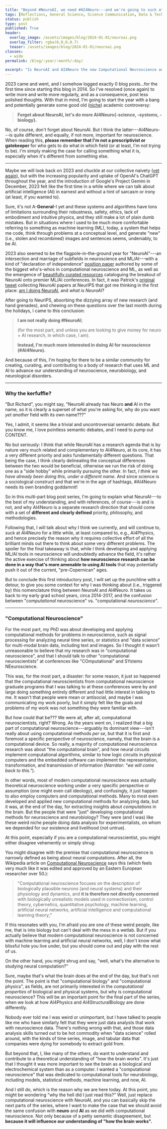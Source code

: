 ```yaml
---
title: "Beyond #NeuroAI, we need #AI4Neuro---and we're going to suck at it (at first). [Part 1]"
tags: [Reflections, General Science, Science Communication, Data & Technology]
status: publish
type: post
published: True
header:
  overlay_image: /assets/images/blog/2024-01-01/neuroai.png
  overlay_filter: rgba(0,0,0,0.7)
  teaser: /assets/images/blog/2024-01-01/neuroai.png
classes:
  - wide
permalink: /blog/:year/:month/:day/

excerpt: "Is NeuroAI and AI4Neuro the new Computational Neuroscience and Computational Neuroscience?"
---
```


2023 came and went, and I somehow logged exactly 0 blog posts...for the first time since starting this blog in 2014. So I've resolved (once again) to write more and write more regularly, and as a consequence, post less polished thoughts. With that in mind, I'm going to start the year with a bang and potentially generate some good old ([niche][trends]) academic controversy:

> **Forget about NeuroAI, let's do more AI4Neuro{-science, -systems, -biology}.**

No, of course, don't forget about NeuroAI. But I think the latter---AI4Neuro---is quite different, and equally, if not more, important for neuroscience. When reading this, **please remember that I'm not a prescriptivist or gatekeeper** for who gets to do what in which field (or at least, I'm not trying to be). I'm simply making the case for calling something what it is, especially when it's different from something else.

---
Maybe we will look back on 2023 and chuckle at our collective naivety ([yet again][wiki_aiwinter]), but with the increasing popularity and uptake of OpenAI's ChatGPT throughout the year, and the introduction of Google's Project Gemini in December, 2023 felt like the first time in a while where we can talk about artificial intelligence (AI) in earnest and without a hint of sarcasm or irony (at least, if you wanted to). 

Sure, it's not A-**General**-I yet and these systems and algorithms have tons of limitations surrounding their robustness, safety, ethics, lack of embodiment and intuitive physics, and they still make a lot of plain dumb mistakes. But in situations where I used to be much more comfortable referring to something as machine learning (ML), today, a system that helps me code, think through problems at a conceptual level, and generate "new" (i.e., stolen and recombined) images and sentences seems, undeniably, to be AI.

2023 also seemed to be the flagpole-in-the-ground year for "NeuroAI"---an intersection and marriage of subfields in neuroscience and ML/AI---with a kind of "declaration of independence" [position paper][perspective] authored by some of the biggest who's-whos in computational neuroscience and ML, as well as the emergence of [beautifully curated resources][neurips_mineault] cataloguing the breakout of NeuroAI onto premier ML/AI conferences. In fact, it was Patrick's [original tweet][tweet_mineault] collecting NeuroAI papers at NeurIPS that got me thinking in the first place: [am I doing NeuroAI][tweet_rg], and *what is NeuroAI*?

After going to NeurIPS, absorbing the dizzying array of new research (and hand grenades), and chewing on these questions over the last month during the holidays, I came to this conclusion:

> **I am not really doing #NeuroAI**;
> 
> (for the most part, and unless you are looking to give money for neuro + AI research, in which case, I am). 
> 
> **Instead, I'm much more interested in doing AI for neuroscience (#AI4Neuro).** 

And because of this, I'm hoping for there to be a similar community for creating, curating, and contributing to a body of research that uses ML and AI to advance our understanding of neuroscience, neurobiology, and neurological disorders.

---
### Why the kerfuffle? 
"But Richard", you might say, "NeuroAI already has Neuro **and** AI in the name, so it is clearly a superset of what you're asking for, why do you want *yet another* field with its own name???"

Yes, I admit, it seems like a trivial and uncontroversial semantic debate. But you know me, I love pointless semantic debates, and I need to pump out CONTENT.

No but seriously: I think that while NeuroAI has a research agenda that is by nature very much related and complementary to AI4Neuro, at its core, it has a very different priority and asks fundamentally different questions. That being the case, I think clearly delineating the conceptual differences between the two would be beneficial, otherwise we run the risk of doing one as a "side hobby" while primarily pursuing the other. In fact, *I think we have already been doing this, under a different name.* And since science is a sociological construct and that we're in the age of hashtags, #AI4Neuro needs its own branding goddamnit!

So in this multi-part blog post series, I'm going to explain what NeuroAI---to the best of my understanding, and with references, of course---is and is not, and why AI4Neuro is a separate research direction that should come with a set of **different and clearly defined** priority, philosophy, and methodologies. 

Following that, I will talk about why I think we currently, and will continue to, suck at AI4Neuro for a little while, at least compared to, e.g., AI4Physics, and hence precisely the reason why it requires collective effort of all the brilliant minds out there to think about some very different problems. The spoiler for the final takeaway is that, while I think developing and applying ML/AI tools in neuroscience will undoubtedly advance the field, it's rather the active exercise of thinking about **how neuroscience research can be done in a way that's more amenable to using AI tools** that may potentially push it out of the current, "pre-Copernican" ages.

But to conclude this first introductory post, I will set up the punchline with a detour, to give you some context for why I was thinking about (i.e., triggered by) this nomenclature thing between NeuroAI and AI4Neuro. It takes us back to my early grad school years, circa 2014-2017, and the confusion between "*computational* neuroscience" vs. "computational *neuroscience*".

---
### "Computational Neuroscience"
For the most part, my PhD was about developing and applying computational methods for problems in neuroscience, such as signal processing for analyzing neural time series, or statistics and "data science" for multi-modal brain data, including text and images. So I thought it wasn't unreasonable to believe that my research was in "computational neuroscience", and that I should talk to other "computational neuroscientists" at conferences like "COmputational" and SYstems NEeuroscience.

This was, for the most part, a disaster: for some reason, it just so happened that the computational neuroscientists from computational neuroscience graduate programs that I was talking to at these conferences were by and large doing something entirely different and had little interest in talking to me. It wasn't that people were mean or antisocial, and maybe I was communicating my work poorly, but it simply felt like the goals and problems of my work was not something they were familiar with.

But how could that be??? We were all, after all, computational neuroscientists, right? Wrong. As the years went on, I realized that a big part of computational neuroscience---arguably its dominant view---isn't really about using computational methods *per se*, but that it is first and foremost a specific perspective of neuroscience, namely, that the brain is a computational device. So really, a majority of computational neuroscience research was about "the computational brain", and how neural circuits implement computational algorithms, similar to how logic circuits in physical computers and the embedded software can implement the representation, transformation, and transmission of information (*Narrator: "we will come back to this."*).

In other words, most of modern computational neuroscience was actually theoretical neuroscience working under a very specific perspective or assumption (one might even call ideology), and confusingly, it just happen to also employ computers and computational methods. Many to most even developed and applied new computational methods for analyzing data, but it was, at the end of the day, for extracting insights about *computations* in the brain. But the people that were "just" developing computational methods for neuroscience and neurobiology? They were (and I was) like these weird niche people doing data analysis for experimentalists, on whom we depended for our existence and livelihood (not untrue).

At this point, especially if you are a computational neuroscientist, you might either disagree vehemently or simply shrug:

You might disagree with the premise that computational neuroscience is narrowly defined as being about neural computations. After all, the Wikipedia article on [Computational Neuroscience][wiki_compneuro] says this (which feels very much like it was edited and approved by an Eastern European researcher over 50.):

> "Computational neuroscience focuses on the description of biologically plausible neurons (and neural systems) and their physiology and dynamics, and **it is therefore not directly concerned** with biologically unrealistic models used in connectionism, control theory, cybernetics, quantitative psychology, machine learning, artificial neural networks, artificial intelligence and computational learning theory;"

If this resonates with you, I'm afraid you are one of these weird people, like me, that is into biology but can't deal with the mess in a wetlab. But if you actually believe that modern computational neuroscience is not concerned with machine learning and artificial neural networks, well, I don't know what blissful hole you live under, but you should come out and play with the rest of us.

On the other hand, you might shrug and say, "well, what's the alternative to studying neural computation?" 

Sure, maybe that's what the brain does at the end of the day, but that's not the point. The point is that "computational biology" and "computational physics", as fields, are not primarily interested in the *computational properties* of biological and physical systems, but why is computational neuroscience? This will be an important point for the final part of the series, when we look at how AI4Physics and AI4StructuralBiology are done differently.

Nobody ever told me I was weird or unimportant, but I have talked to people like me who have similarly felt that they were just data analysts that work with neuroscience data. There's nothing wrong with that, and those data analysis skills turned out to be hot commodity when "data science" rolled around, with the kinds of time series, image, and tabular data that companies were dying for somebody to extract gold from. 

But beyond that, I, like many of the others, do want to understand and contribute to a theoretical understanding of "how the brain works". It's just that I thought it was more important to see the brain as a biological and electrochemical system than as a computer. I wanted a "computational neuroscience" that was dedicated to computational tools for neurobiology, including models, statistical methods, machine learning, and now, AI.

And I still do, which is the reason why we are here today. At this point, you might be wondering "why the hell did I just read this?" Well, just replace computational neuroscience with NeuroAI, and you can basically skip the next parts of the series, where I want to make the case that we should avoid the same confusion with **neuro** and **AI** as we did with computational neuroscience. Not only because of a petty semantic disagreement, but **because it will influence our understanding of "how the brain works".**


[wiki_aiwinter]:https://en.wikipedia.org/wiki/AI_winter
[neurips_mineault]:https://airtable.com/appWMCgd7CqsVIRza/shrTRBBqmrT74fZLb/tbl1t9cr5qpkYsrpb
[tweet_mineault]:https://twitter.com/patrickmineault/status/1730989784678490589
[tweet_rg]:https://twitter.com/_rdgao/status/1731376771763757298
[wiki_compneuro]:https://en.wikipedia.org/wiki/Computational_neuroscience
[trends]:https://trends.google.com/trends/explore?q=NeuroAI,AI4neuro&hl=en-GB
[perspective]:https://www.nature.com/articles/s41467-023-37180-x
